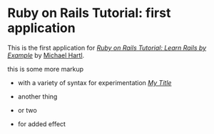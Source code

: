 # Ruby on Rails Tutorial: first application

This is the first application for
[*Ruby on Rails Tutorial: Learn Rails by Example*](http://railstutorial.org/) 
by [Michael Hartl](http://michaelhartl.com/).

 this is some more markup
 - with a variety of syntax for experimentation
 [*My Title*](https://github.com/podenski/first_app)

 - another thing
 - or two
 - for added effect
 
